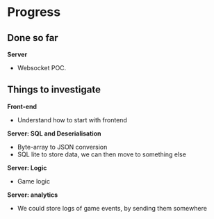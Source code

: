 # Progress

## Done so far

**Server**
- Websocket POC.

## Things to investigate

**Front-end**
- Understand how to start with frontend

**Server: SQL and Deserialisation**
- Byte-array to JSON conversion
- SQL lite to store data, we can then move to something else

**Server: Logic**
- Game logic

**Server: analytics**
- We could store logs of game events, by sending them somewhere